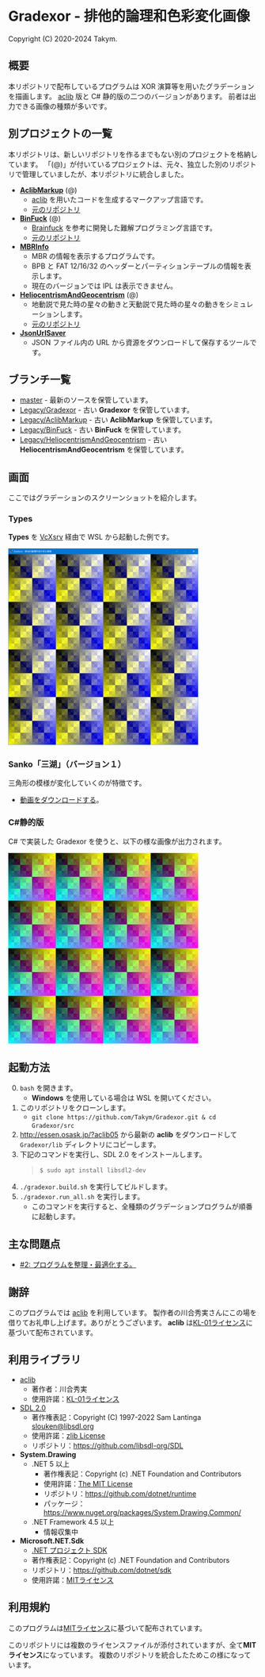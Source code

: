 # Gradexor - 排他的論理和色彩変化画像
Copyright (C) 2020-2024 Takym.

## 概要
本リポジトリで配布しているプログラムは XOR 演算等を用いたグラデーションを描画します。
[aclib](http://essen.osask.jp/?aclib05) 版と C# 静的版の二つのバージョンがあります。
前者は出力できる画像の種類が多いです。

## 別プロジェクトの一覧
本リポジトリは、新しいリポジトリを作るまでもない別のプロジェクトを格納しています。
「(@)」が付いているプロジェクトは、元々、独立した別のリポジトリで管理していましたが、本リポジトリに統合しました。

* **[AclibMarkup](./AclibMarkup)** (@)
	* [aclib](http://essen.osask.jp/?aclib05) を用いたコードを生成するマークアップ言語です。
	* [元のリポジトリ](https://github.com/Takym/AclibMarkup)
* **[BinFuck](./BinFuck)** (@)
	* [Brainfuck](https://ja.wikipedia.org/wiki/Brainfuck) を参考に開発した難解プログラミング言語です。
	* [元のリポジトリ](https://github.com/Takym/BinFuck)
	<!-- 次の文章は追加すべきか？「Brainfuck から ra の文字が消えているので Brainfuck Nora ともいう」 -->
* **[MBRInfo](./MBRInfo/)**
	* MBR の情報を表示するプログラムです。
	* BPB と FAT 12/16/32 のヘッダーとパーティションテーブルの情報を表示します。
	* 現在のバージョンでは IPL は表示できません。
* **[HeliocentrismAndGeocentrism](./HeliocentrismAndGeocentrism/)** (@)
	* 地動説で見た時の星々の動きと天動説で見た時の星々の動きをシミュレーションします。
	* [元のリポジトリ](https://github.com/Takym/HeliocentrismAndGeocentrism)
* **[JsonUrlSaver](./JsonUrlSaver/)**
	* JSON ファイル内の URL から資源をダウンロードして保存するツールです。

## ブランチ一覧
* [master](https://github.com/Takym/Gradexor/tree/master) - 最新のソースを保管しています。
* [Legacy/Gradexor](https://github.com/Takym/Gradexor/tree/Legacy/Gradexor) - 古い **Gradexor** を保管しています。
* [Legacy/AclibMarkup](https://github.com/Takym/Gradexor/tree/Legacy/AclibMarkup) - 古い **AclibMarkup** を保管しています。
* [Legacy/BinFuck](https://github.com/Takym/Gradexor/tree/Legacy/BinFuck) - 古い **BinFuck** を保管しています。
* [Legacy/HeliocentrismAndGeocentrism](https://github.com/Takym/Gradexor/tree/Legacy/HeliocentrismAndGeocentrism) - 古い **HeliocentrismAndGeocentrism** を保管しています。

## 画面
ここではグラデーションのスクリーンショットを紹介します。

### Types
**Types** を [VcXsrv](https://sourceforge.net/projects/vcxsrv/) 経由で WSL から起動した例です。

[<img src="./Screenshots/Types.png" width="384" />](./Screenshots/Types.png)

### Sanko「三湖」（バージョン１）
三角形の模様が変化していくのが特徴です。
* [動画をダウンロードする](./Screenshots/Sanko.mp4?raw=true)。

### C#静的版
C# で実装した Gradexor を使うと、以下の様な画像が出力されます。

[<img src="./Screenshots/gradexor_static_output.png" width="384" />](./Screenshots/gradexor_static_output.png)

## 起動方法
0. `bash` を開きます。
	* **Windows** を使用している場合は WSL を開いてください。
1. このリポジトリをクローンします。
	* `git clone https://github.com/Takym/Gradexor.git & cd Gradexor/src`
2. <http://essen.osask.jp/?aclib05> から最新の **aclib** をダウンロードして `Gradexor/lib` ディレクトリにコピーします。
3. 下記のコマンドを実行し、SDL 2.0 をインストールします。
	> ```sh
	> $ sudo apt install libsdl2-dev
	> ```
4. `./gradexor.build.sh` を実行してビルドします。
5. `./gradexor.run_all.sh` を実行します。
	* このコマンドを実行すると、全種類のグラデーションプログラムが順番に起動します。

## 主な問題点
* [#2: プログラムを整理・最適化する。](https://github.com/Takym/Gradexor/issues/2)

## 謝辞
このプログラムでは [aclib](http://essen.osask.jp/?aclib05) を利用しています。
製作者の川合秀実さんにこの場を借りてお礼申し上げます。ありがとうございます。
**aclib** は[KL-01ライセンス](http://web.archive.org/web/20040402101233/http://www.imasy.org/~mone/kawaido/license01-1.0.html)に基づいて配布されています。

## 利用ライブラリ
* [aclib](http://essen.osask.jp/?aclib05)
	* 著作者：川合秀実
	* 使用許諾：[KL-01ライセンス](http://web.archive.org/web/20040402101233/http://www.imasy.org/~mone/kawaido/license01-1.0.html)
* [SDL 2.0](https://www.libsdl.org/download-2.0.php)
	* 著作権表記：Copyright (C) 1997-2022 Sam Lantinga <slouken@libsdl.org>
	* 使用許諾：[zlib License](https://github.com/libsdl-org/SDL/blob/main/LICENSE.txt)
	* リポジトリ：<https://github.com/libsdl-org/SDL>
* **System.Drawing**
	* .NET 5 以上
		* 著作権表記：Copyright (c) .NET Foundation and Contributors
		* 使用許諾：[The MIT License](https://github.com/dotnet/runtime/blob/main/LICENSE.TXT)
		* リポジトリ：<https://github.com/dotnet/runtime>
		* パッケージ：<https://www.nuget.org/packages/System.Drawing.Common/>
	* .NET Framework 4.5 以上
		* 情報収集中
* **Microsoft.NET.Sdk**
	* [.NET プロジェクト SDK](https://docs.microsoft.com/ja-jp/dotnet/core/project-sdk/overview)
	* 著作権表記：Copyright (c) .NET Foundation and Contributors
	* リポジトリ：<https://github.com/dotnet/sdk>
	* 使用許諾：[MITライセンス](https://github.com/dotnet/sdk/blob/main/LICENSE.TXT)

## 利用規約
このプログラムは[MITライセンス](./LICENSE.md)に基づいて配布されています。

このリポジトリには複数のライセンスファイルが添付されていますが、全て**MITライセンス**になっています。
複数のリポジトリを統合したためこの様になっています。
<!--（将来、再び別のリポジトリを統合した場合、もしかしたら、異なるライセンスのファイルが混入するかもしれません。）-->
